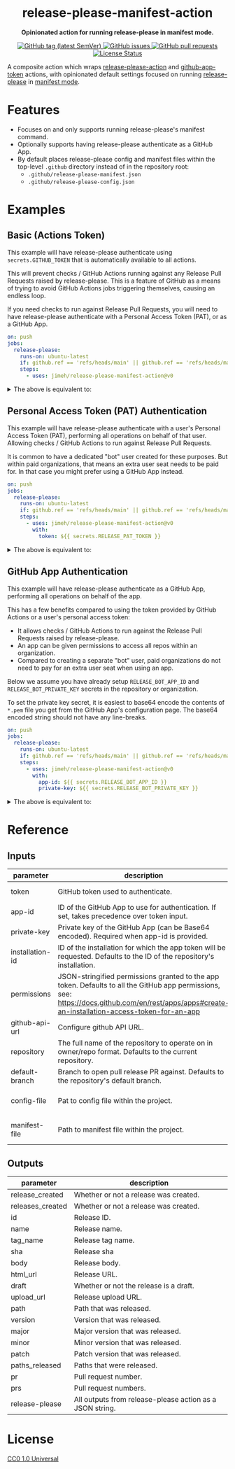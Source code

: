 <h1 align="center">
  release-please-manifest-action
</h1>

<p align="center">
  <strong>
    Opinionated action for running release-please in manifest mode.
  </strong>
</p>

<p align="center">
  <a href="https://github.com/jimeh/release-please-manifest-action/releases">
    <img src="https://img.shields.io/github/v/tag/jimeh/release-please-manifest-action?label=release" alt="GitHub tag (latest SemVer)">
  </a>
  <a href="https://github.com/jimeh/release-please-manifest-action/issues">
    <img src="https://img.shields.io/github/issues-raw/jimeh/release-please-manifest-action.svg?style=flat&logo=github&logoColor=white" alt="GitHub issues">
  </a>
  <a href="https://github.com/jimeh/release-please-manifest-action/pulls">
    <img src="https://img.shields.io/github/issues-pr-raw/jimeh/release-please-manifest-action.svg?style=flat&logo=github&logoColor=white" alt="GitHub pull requests">
  </a>
  <a href="https://github.com/jimeh/release-please-manifest-action/blob/master/LICENSE">
    <img src="https://img.shields.io/github/license/jimeh/release-please-manifest-action.svg?style=flat" alt="License Status">
  </a>
</p>

A composite action which wraps [release-please-action][] and
[github-app-token][] actions, with opinionated default settings focused on
running [release-please][] in [manifest mode][].

[release-please-action]:
  https://github.com/google-github-actions/release-please-action
[github-app-token]: https://github.com/tibdex/github-app-token
[release-please]: https://github.com/googleapis/release-please
[manifest mode]:
  https://github.com/googleapis/release-please/blob/main/docs/manifest-releaser.md

# Features

- Focuses on and only supports running release-please's manifest command.
- Optionally supports having release-please authenticate as a GitHub App.
- By default places release-please config and manifest files within the
  top-level `.github` directory instead of in the repository root:
  - `.github/release-please-manifest.json`
  - `.github/release-please-config.json`

# Examples

## Basic (Actions Token)

This example will have release-please authenticate using `secrets.GITHUB_TOKEN`
that is automatically available to all actions.

This will prevent checks / GitHub Actions running against any Release Pull
Requests raised by release-please. This is a feature of GitHub as a means of
trying to avoid GitHub Actions jobs triggering themselves, causing an endless
loop.

If you need checks to run against Release Pull Requests, you will need to have
release-please authenticate with a Personal Access Token (PAT), or as a GitHub
App.

<!-- x-release-please-start-major -->

```yaml
on: push
jobs:
  release-please:
    runs-on: ubuntu-latest
    if: github.ref == 'refs/heads/main' || github.ref == 'refs/heads/master'
    steps:
      - uses: jimeh/release-please-manifest-action@v0
```

<!-- x-release-please-end -->

<details>
<summary>The above is equivalent to:</summary>

```yaml
on: push
jobs:
  release-please:
    runs-on: ubuntu-latest
    if: github.ref == 'refs/heads/main' || github.ref == 'refs/heads/master'
    steps:
      - uses: google-github-actions/release-please-action@v3
        id: release-please
        with:
          command: manifest
          config-file: .github/release-please-config.json
          manifest-file: .github/release-please-manifest.json
```

_Note: Outputs are not included in this equivalence example._

</details>

## Personal Access Token (PAT) Authentication

This example will have release-please authenticate with a user's Personal Access
Token (PAT), performing all operations on behalf of that user. Allowing checks /
GitHub Actions to run against Release Pull Requests.

It is common to have a dedicated "bot" user created for these purposes. But
within paid organizations, that means an extra user seat needs to be paid for.
In that case you might prefer using a GitHub App instead.

<!-- x-release-please-start-major -->

```yaml
on: push
jobs:
  release-please:
    runs-on: ubuntu-latest
    if: github.ref == 'refs/heads/main' || github.ref == 'refs/heads/master'
    steps:
      - uses: jimeh/release-please-manifest-action@v0
        with:
          token: ${{ secrets.RELEASE_PAT_TOKEN }}
```

<!-- x-release-please-end -->

<details>
<summary>The above is equivalent to:</summary>

```yaml
on: push
jobs:
  release-please:
    runs-on: ubuntu-latest
    if: github.ref == 'refs/heads/main' || github.ref == 'refs/heads/master'
    steps:
      - uses: google-github-actions/release-please-action@v3
        id: release-please
        with:
          token: ${{ secrets.RELEASE_PAT_TOKEN }}
          command: manifest
          config-file: .github/release-please-config.json
          manifest-file: .github/release-please-manifest.json
```

_Note: Outputs are not included in this equivalence example._

</details>

## GitHub App Authentication

This example will have release-please authenticate as a GitHub App, performing
all operations on behalf of the app.

This has a few benefits compared to using the token provided by GitHub Actions
or a user's personal access token:

- It allows checks / GitHub Actions to run against the Release Pull Requests
  raised by release-please.
- An app can be given permissions to access all repos within an organization.
- Compared to creating a separate "bot" user, paid organizations do not need to
  pay for an extra user seat when using an app.

Below we assume you have already setup `RELEASE_BOT_APP_ID` and
`RELEASE_BOT_PRIVATE_KEY` secrets in the repository or organization.

To set the private key secret, it is easiest to base64 encode the contents of
`*.pem` file you get from the GitHub App's configuration page. The base64
encoded string should not have any line-breaks.

<!-- x-release-please-start-major -->

```yaml
on: push
jobs:
  release-please:
    runs-on: ubuntu-latest
    if: github.ref == 'refs/heads/main' || github.ref == 'refs/heads/master'
    steps:
      - uses: jimeh/release-please-manifest-action@v0
        with:
          app-id: ${{ secrets.RELEASE_BOT_APP_ID }}
          private-key: ${{ secrets.RELEASE_BOT_PRIVATE_KEY }}
```

<!-- x-release-please-end -->

<details>
<summary>The above is equivalent to:</summary>

```yaml
on: push
jobs:
  release-please:
    runs-on: ubuntu-latest
    if: github.ref == 'refs/heads/main' || github.ref == 'refs/heads/master'
    steps:
      - uses: tibdex/github-app-token@v1
        id: github-app-token
        with:
          app_id: ${{ secrets.RELEASE_BOT_APP_ID }}
          private_key: ${{ secrets.RELEASE_BOT_PRIVATE_KEY }}
      - uses: google-github-actions/release-please-action@v3
        id: release-please
        with:
          token: ${{ steps.github-app-token.outputs.token }}
          command: manifest
          config-file: .github/release-please-config.json
          manifest-file: .github/release-please-manifest.json
```

_Note: Outputs are not included in this equivalence example._

</details>

# Reference

<!-- action-docs-inputs -->

## Inputs

| parameter       | description                                                                                                                                                                                      | required | default                              |
| --------------- | ------------------------------------------------------------------------------------------------------------------------------------------------------------------------------------------------ | -------- | ------------------------------------ |
| token           | GitHub token used to authenticate.                                                                                                                                                               | `false`  | ${{ github.token }}                  |
| app-id          | ID of the GitHub App to use for authentication. If set, takes precedence over token input.                                                                                                       | `false`  |                                      |
| private-key     | Private key of the GitHub App (can be Base64 encoded). Required when app-id is provided.                                                                                                         | `false`  |                                      |
| installation-id | ID of the installation for which the app token will be requested. Defaults to the ID of the repository's installation.                                                                           | `false`  |                                      |
| permissions     | JSON-stringified permissions granted to the app token. Defaults to all the GitHub app permissions, see: https://docs.github.com/en/rest/apps/apps#create-an-installation-access-token-for-an-app | `false`  |                                      |
| github-api-url  | Configure github API URL.                                                                                                                                                                        | `false`  | ${{ github.api_url }}                |
| repository      | The full name of the repository to operate on in owner/repo format. Defaults to the current repository.                                                                                          | `false`  | ${{ github.repository }}             |
| default-branch  | Branch to open pull release PR against. Defaults to the repository's default branch.                                                                                                             | `false`  |                                      |
| config-file     | Pat to config file within the project.                                                                                                                                                           | `false`  | .github/release-please-config.json   |
| manifest-file   | Path to manifest file within the project.                                                                                                                                                        | `false`  | .github/release-please-manifest.json |

<!-- action-docs-inputs -->

<!-- action-docs-outputs -->

## Outputs

| parameter        | description                                              |
| ---------------- | -------------------------------------------------------- |
| release_created  | Whether or not a release was created.                    |
| releases_created | Whether or not a release was created.                    |
| id               | Release ID.                                              |
| name             | Release name.                                            |
| tag_name         | Release tag name.                                        |
| sha              | Release sha                                              |
| body             | Release body.                                            |
| html_url         | Release URL.                                             |
| draft            | Whether or not the release is a draft.                   |
| upload_url       | Release upload URL.                                      |
| path             | Path that was released.                                  |
| version          | Version that was released.                               |
| major            | Major version that was released.                         |
| minor            | Minor version that was released.                         |
| patch            | Patch version that was released.                         |
| paths_released   | Paths that were released.                                |
| pr               | Pull request number.                                     |
| prs              | Pull request numbers.                                    |
| release-please   | All outputs from release-please action as a JSON string. |

<!-- action-docs-outputs -->

# License

[CC0 1.0 Universal](http://creativecommons.org/publicdomain/zero/1.0/)
